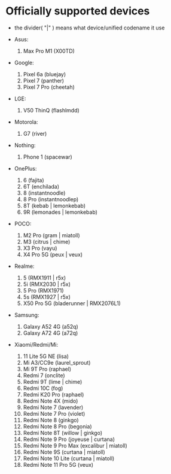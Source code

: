 # Officially supported devices
-  the divider( "|" ) means what device/unified codename it use
* Asus:
    1. Max Pro M1 (X00TD)

* Google:
    1. Pixel 6a (bluejay)
    2. Pixel 7 (panther)
    3. Pixel 7 Pro (cheetah)

* LGE:
    1. V50 ThinQ (flashlmdd)

* Motorola:
    1. G7 (river)

* Nothing:
    1. Phone 1 (spacewar)

* OnePlus:
    1. 6 (fajita)
    2. 6T (enchilada)
    3. 8 (instantnoodle)
    4. 8 Pro (instantnoodlep)
    5. 8T (kebab | lemonkebab)
    6. 9R (lemonades | lemonkebab)

* POCO:
    1. M2 Pro (gram | miatoll)
    2. M3 (citrus | chime)
    3. X3 Pro (vayu)
    4. X4 Pro 5G (peux | veux)

* Realme:
    1. 5 (RMX1911 | r5x)
    2. 5i (RMX2030 | r5x)
    3. 5 Pro (RMX1971)
    4. 5s (RMX1927 | r5x)
    5. X50 Pro 5G (bladerunner | RMX2076L1)

* Samsung:
    1. Galaxy A52 4G (a52q)
    2. Galaxy A72 4G (a72q)

* Xiaomi/Redmi/Mi:
    1. 11 Lite 5G NE (lisa) 
    2. Mi A3/CC9e (laurel_sprout)
    3. Mi 9T Pro (raphael)
    4. Redmi 7 (onclite)
    5. Redmi 9T (lime | chime)
    6. Redmi 10C (fog)
    7. Redmi K20 Pro (raphael)
    8. Redmi Note 4X (mido)
    9. Redmi Note 7 (lavender)
    10. Redmi Note 7 Pro (violet)
    11. Redmi Note 8 (ginkgo)
    12. Redmi Note 8 Pro (begonia)
    13. Redmi Note 8T (willow | ginkgo)
    14. Redmi Note 9 Pro (joyeuse | curtana)
    15. Redmi Note 9 Pro Max (excalibur | miatoll)
    16. Redmi Note 9S (curtana | miatoll)
    17. Redmi Note 10 Lite (curtana | miatoll)
    18. Redmi Note 11 Pro 5G (veux)

